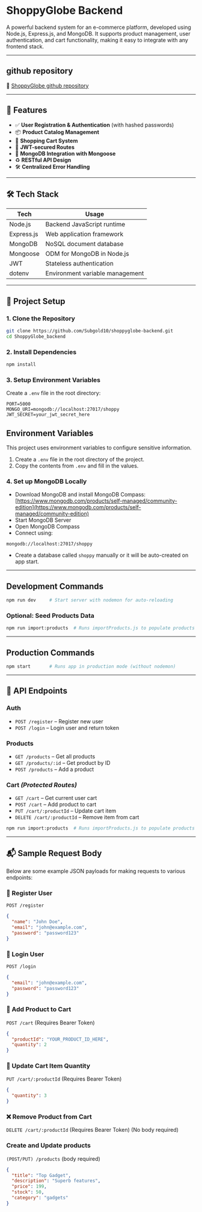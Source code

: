 # ShoppyGlobe Backend

A powerful backend system for an e-commerce platform, developed using Node.js, Express.js, and MongoDB. It supports product management, user authentication, and cart functionality, making it easy to integrate with any frontend stack.

---

## github repository

🔗 [ShoppyGlobe github repository](https://github.com/Subgold10/shoppyglobe-backend.git)

---

## 🚀 Features

- ✅ **User Registration & Authentication** (with hashed passwords)
- 📦 **Product Catalog Management**
- 🛒 **Shopping Cart System**
- 🔐 **JWT-secured Routes**
- 💾 **MongoDB Integration with Mongoose**
- ♻️ **RESTful API Design**
- 🛠️ **Centralized Error Handling**

---

## 🛠 Tech Stack

| Tech       | Usage                           |
| ---------- | ------------------------------- |
| Node.js    | Backend JavaScript runtime      |
| Express.js | Web application framework       |
| MongoDB    | NoSQL document database         |
| Mongoose   | ODM for MongoDB in Node.js      |
| JWT        | Stateless authentication        |
| dotenv     | Environment variable management |

---

## 🧩 Project Setup

### 1. Clone the Repository

```bash
git clone https://github.com/Subgold10/shoppyglobe-backend.git
cd ShoppyGlobe_backend
```

### 2. Install Dependencies

```bash
npm install
```

### 3. Setup Environment Variables

Create a `.env` file in the root directory:

```env
PORT=5000
MONGO_URI=mongodb://localhost:27017/shoppy
JWT_SECRET=your_jwt_secret_here
```

## Environment Variables

This project uses environment variables to configure sensitive information.

1. Create a `.env` file in the root directory of the project.
2. Copy the contents from `.env` and fill in the values.

### 4. Set up MongoDB Locally

- Download MongoDB and install MongoDB Compass: [https://www.mongodb.com/products/self-managed/community-edition](https://www.mongodb.com/products/self-managed/community-edition)
- Start MongoDB Server
- Open MongoDB Compass
- Connect using:

```
mongodb://localhost:27017/shoppy
```

- Create a database called `shoppy` manually or it will be auto-created on app start.

---

## Development Commands

```bash
npm run dev     # Start server with nodemon for auto-reloading
```

### Optional: Seed Products Data

```bash
npm run import:products  # Runs importProducts.js to populate products collection
```

---

## Production Commands

```bash
npm start       # Runs app in production mode (without nodemon)
```

---

## 🔌 API Endpoints

### Auth

- `POST /register` – Register new user
- `POST /login` – Login user and return token

### Products

- `GET /products` – Get all products
- `GET /products/:id` – Get product by ID
- `POST /products` – Add a product

### Cart _(Protected Routes)_

- `GET /cart` – Get current user cart
- `POST /cart` – Add product to cart
- `PUT /cart/:productId` – Update cart item
- `DELETE /cart/:productId` – Remove item from cart

```bash
npm run import:products  # Runs importProducts.js to populate products collection
```

---

## 📬 Sample Request Body

Below are some example JSON payloads for making requests to various endpoints:

### 🔐 Register User

`POST /register`

```json
{
  "name": "John Doe",
  "email": "john@example.com",
  "password": "password123"
}
```

### 🔐 Login User

`POST /login`

```json
{
  "email": "john@example.com",
  "password": "password123"
}
```

### 🛒 Add Product to Cart

`POST /cart`
(Requires Bearer Token)

```json
{
  "productId": "YOUR_PRODUCT_ID_HERE",
  "quantity": 2
}
```

### 🛒 Update Cart Item Quantity

`PUT /cart/:productId`
(Requires Bearer Token)

```json
{
  "quantity": 3
}
```

### ❌ Remove Product from Cart

`DELETE /cart/:productId`
(Requires Bearer Token)
(No body required)

### Create and Update products

`(POST/PUT) /products`
(body required)

```json
{
  "title": "Top Gadget",
  "description": "Superb features",
  "price": 199,
  "stock": 50,
  "category": "gadgets"
}
```
